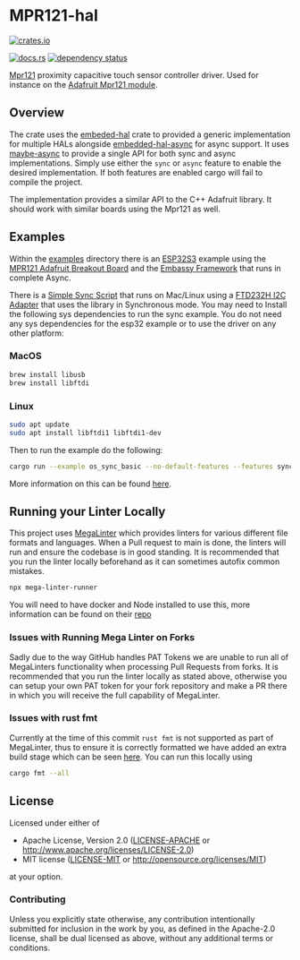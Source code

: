 # MPR121-hal

<!-- markdown-link-check-disable -->
[![crates.io](https://img.shields.io/crates/v/mpr121-hal.svg)](https://crates.io/crates/mpr121-hal)
<!-- markdown-link-check-enable -->
[![docs.rs](https://img.shields.io/docsrs/mpr121-hal?style=plastic)](https://docs.rs/mpr121-hal/latest/)
[![dependency status](https://deps.rs/repo/gitlab/tendsinmende/mpr121-hal/status.svg)](https://deps.rs/repo/gitlab/tendsinmende/mpr121-hal)

[Mpr121](https://www.nxp.com/docs/en/data-sheet/MPR121.pdf) proximity capacitive touch sensor controller driver.
Used for instance on the [Adafruit Mpr121 module](https://www.adafruit.com/product/1982).

## Overview
<!-- markdown-link-check-disable -->
The crate uses the [embeded-hal](https://crates.io/crates/embedded-hal) crate to provided a generic implementation for multiple HALs alongside [embedded-hal-async](https://crates.io/crates/embedded-hal-async) for async support.
It uses [maybe-async](https://crates.io/crates/maybe-async) to provide a single API for both sync and async implementations.
Simply use either the `sync` or `async` feature to enable the desired implementation.
If both features are enabled cargo will fail to compile the project.
<!-- markdown-link-check-enable -->

The implementation provides a similar API to the C++ Adafruit library.
It should work with similar boards using the Mpr121 as well.

## Examples

Within the [examples](./examples/) directory there is an [ESP32S3](https://esp32s3.com/tinys3.html) example using the [MPR121 Adafruit Breakout Board](https://www.adafruit.com/product/1982) and the [Embassy Framework](https://github.com/embassy-rs/embassy) that runs in complete Async.

There is a [Simple Sync Script](./examples/os_sync_basic.rs) that runs on Mac/Linux using a [FTD232H I2C Adapter](https://shop.pimoroni.com/products/adafruit-ft232h-breakout-general-purpose-usb-to-gpio-spi-i2c?variant=1004798821) that uses the library in Synchronous mode.
You may need to Install the following sys dependencies to run the sync example.
You do not need any sys dependencies for the esp32 example or to use the driver on any other platform:

### MacOS

```bash
brew install libusb
brew install libftdi
```

### Linux

```bash
sudo apt update
sudo apt install libftdi1 libftdi1-dev
```

Then to run the example do the following:

```bash
cargo run --example os_sync_basic --no-default-features --features sync
```

More information on this can be found [here](https://github.com/dysonltd/tmag5273/blob/main/examples/README.md).

## Running your Linter Locally

This project uses [MegaLinter](https://github.com/oxsecurity/megalinter) which provides linters for various different file formats and languages. When a Pull request to main is done, the linters will run and ensure the codebase is in good standing. It is recommended that you run the linter locally beforehand as it can sometimes autofix common mistakes.

```bash
npx mega-linter-runner
```

You will need to have docker and Node installed to use this, more information can be found on their [repo](https://github.com/oxsecurity/megalinter)

### Issues with Running Mega Linter on Forks

Sadly due to the way GitHub handles PAT Tokens we are unable to run all of MegaLinters functionality when processing Pull Requests from forks. It is recommended that you run the linter locally as stated above, otherwise you can setup your own PAT token for your fork repository and make a PR there in which you will receive the full capability of MegaLinter.

### Issues with rust fmt

Currently at the time of this commit `rust fmt` is not supported as part of MegaLinter, thus to ensure it is correctly formatted we have added an extra build stage which can be seen [here](./.github/workflows/mega-linter.yaml). You can run this locally using

```bash
cargo fmt --all
```

## License

Licensed under either of

* Apache License, Version 2.0 ([LICENSE-APACHE](LICENSE-APACHE) or
   <http://www.apache.org/licenses/LICENSE-2.0>)
* MIT license ([LICENSE-MIT](LICENSE-MIT) or
   <http://opensource.org/licenses/MIT>)

at your option.

### Contributing

Unless you explicitly state otherwise, any contribution intentionally submitted
for inclusion in the work by you, as defined in the Apache-2.0 license, shall
be dual licensed as above, without any additional terms or conditions.
